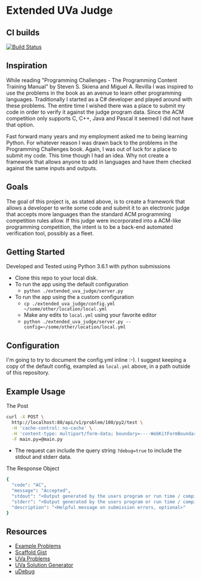 # Extended UVa Judge

## CI builds
[![Build Status](https://travis-ci.org/fritogotlayed/Extended-UVA-Judge.svg?branch=master)](https://travis-ci.org/fritogotlayed/Extended-UVA-Judge)

## Inspiration
While reading "Programming Challenges - The Programming Content Training Manual"
by Steven S. Skiena and Miguel A. Revilla I was inspired to use the problems in
the book as an avenue to learn other programming languages. Traditionally I started
as a C# developer and played around with these problems. The entire time I wished
there was a place to submit my code in order to verify it against the judge program
data. Since the ACM competition only supports C, C++, Java and Pascal it seemed I
did not have that option.

Fast forward many years and my employment asked me to being learning Python. For
whatever reason I was drawn back to the problems in the Programming Challenges book.
Again, I was out of luck for a place to submit my code. This time though I had an
idea. Why not create a framework that allows anyone to add in languages and have them
checked against the same inputs and outputs.

## Goals
The goal of this project is, as stated above, is to create a framework that allows
a developer to write some code and submit it to an electronic judge that accepts more
languages than the standard ACM programming competition rules allow. If this judge
were incorporated into a ACM-like programming competition, the intent is to be a
back-end automated verification tool, possibly as a fleet.

## Getting Started
Developed and Tested using Python 3.6.1 with python submissions

* Clone this repo to your local disk.
* To run the app using the default configuration
  * `python ./extended_uva_judge/server.py`
* To run the app using the a custom configuration
  * `cp ./extended_uva_judge/config.yml ~/some/other/location/local.yml`
  * Make any edits to `local.yml` using your favorite editor
  * `python ./extended_uva_judge/server.py --config=~/some/other/location/local.yml`

## Configuration
I'm going to try to document the config.yml inline :-). I suggest keeping a copy
of the default config, exampled as `local.yml` above, in a path outside of this
repository.

## Example Usage
The Post
```bash
curl -X POST \
  http://localhost:80/api/v1/problem/100/py2/test \
  -H 'cache-control: no-cache' \
  -H 'content-type: multipart/form-data; boundary=----WebKitFormBoundary7MA4YWxkTrZu0gW' \
  -F main.py=@main.py
```
* The request can include the query string `?debug=true` to include the stdout 
and stderr data.

The Response Object
```bash
{
  "code": "AC",
  "message": "Accepted",
  "stdout": "<Output generated by the users program or run time / compile time error details, optional>",
  "stderr": "<Output generated by the users program or run time / compile time error details, optional>",
  "description": "<Helpful message on submission errors, optional>"
}
```

## Resources
* [Example Problems](https://github.com/fritogotlayed/Extended-UVA-Judge-Problems)
* [Scaffold Gist](https://gist.github.com/fritogotlayed/e638ed7d4fdd69a1fc6a7fd176d8f84f)
* [UVa Problems](https://uva.onlinejudge.org/index.php?option=com_onlinejudge&Itemid=8&category=1)
* [UVa Solution Generator](http://uvatoolkit.com/problemssolve.php)
* [uDebug](https://www.udebug.com/UVa/100)
